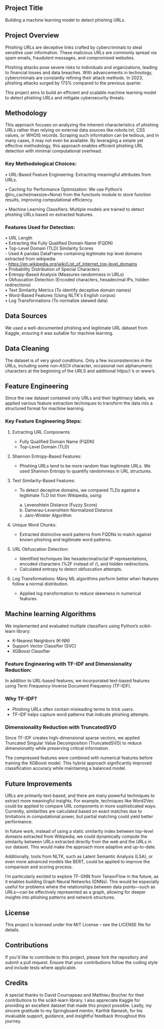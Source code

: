 ## Project Title

Building a machine learning model to detect phishing URLs.

## Project Overview

Phishing URLs are deceptive links crafted by cybercriminals to steal sensitive user information. These malicious URLs 
are commonly spread via spam emails, fraudulent messages, and compromised websites.

Phishing attacks pose severe risks to individuals and organizations, leading to financial losses and data breaches. 
With advancements in technology, cybercriminals are constantly refining their attack methods. In 2023, phishing attacks 
surged by 173% compared to the previous quarter.

This project aims to build an efficient and scalable machine learning model to detect phishing URLs and mitigate 
cybersecurity threats.

## Methodology

This approach focuses on analyzing the inherent characteristics of phishing URLs rather than relying on external data 
sources like robots.txt, CSS values, or WHOIS records. Scraping such information can be tedious, and in many cases, 
it may not even be available. By leveraging a simple yet effective methodology, this approach enables efficient 
phishing URL detection with minimal computational overhead.

### Key Methodological Choices:

  • URL-Based Feature Engineering: Extracting meaningful attributes from URLs.

  • Caching for Performance Optimization: We use Python’s @lru_cache(maxsize=None) from the functools module to store 
function results, improving computational efficiency.

  • Machine Learning Classifiers: Multiple models are trained to detect phishing URLs based on extracted features.

### Features Used for Detection:

  • URL Length<br>
  • Extracting the Fully Qualified Domain Name (FQDN)<br>
  • Top-Level Domain (TLD) Similarity Scores<br>
	      - Used A pandas DataFrame containing legitimate top level domains extracted from wikipedia<br>
	      - https://en.wikipedia.org/wiki/List_of_Internet_top-level_domains<br>
  • Probability Distribution of Special Characters<br>
  • Entropy-Based Analysis (Measures randomness in URLs)<br>
  • Obfuscation Detection (Encoded characters, hexadecimal IPs, hidden redirections)<br>
  • Text Similarity Metrics (To identify deceptive domain names)<br>
  • Word-Based Features (Using NLTK's English corpus)<br>
  • Log Transformations (To normalize skewed data)<br>

## Data Sources

We used a well-documented phishing and legitimate URL dataset from Kaggle, ensuring it was suitable for machine learning.

## Data Cleaning 

The dataset is of very good conditions. Only a few inconsistencies in the URLs, including some non-ASCII character, 
occasional non alphanumeric characters at the beginning of the URLS and additional https//:’s or www’s. 

## Feature Engineering

Since the raw dataset contained only URLs and their legitimacy labels, we applied various feature extraction techniques 
to transform the data into a structured format for machine learning.

### Key Feature Engineering Steps:

1. Extracting URL Components:
   - Fully Qualified Domain Name (FQDN)
   - Top-Level Domain (TLD)

2. Shannon Entropy-Based Features:
   - Phishing URLs tend to be more random than legitimate URLs. We used Shannon Entropy to quantify randomness in URL 
  structures.

3. Text Similarity-Based Features:
   - To detect deceptive domains, we compared TLDs against a legitimate TLD list from Wikipedia, using:

       a. Levenshtein Distance (Fuzzy Score)<br>
       b. Damerau-Levenshtein Normalized Distance<br>
       c. Jaro-Winkler Algorithm<br>

4. Unique Word Chunks:
   - Extracted distinctive word patterns from FQDNs to match against known phishing and legitimate word patterns.

5. URL Obfuscation Detection:
   - Identified techniques like hexadecimal/octal IP representations, encoded characters (%2F instead of /), and hidden 
     redirections.<br>
   - Calculated entropy to detect obfuscation attempts.

6. Log Transformations:
   Many ML algorithms perform better when features follow a normal distribution.<br>
   - Applied log transformation to reduce skewness in numerical features.


## Machine learning Algorithms

We implemented and evaluated multiple classifiers using Python’s scikit-learn library:

  - K-Nearest Neighbors (K-NN)
  - Support Vector Classifier (SVC)
  - XGBoost Classifier


### Feature Engineering with TF-IDF and Dimensionality Reduction:

In addition to URL-based features, we incorporated text-based features using Term Frequency-Inverse Document Frequency 
(TF-IDF).

### Why TF-IDF?
  - Phishing URLs often contain misleading terms to trick users.<br>
  - TF-IDF helps capture word patterns that indicate phishing attempts.
  
### Dimensionality Reduction with TruncatedSVD

Since TF-IDF creates high-dimensional sparse vectors, we applied Truncated Singular Value Decomposition (TruncatedSVD) 
to reduce dimensionality while preserving critical information.

The compressed features were combined with numerical features before training the XGBoost model.
This hybrid approach significantly improved classification accuracy while maintaining a balanced model.

## Future Improvements

URLs are primarily text-based, and there are many powerful techniques to extract more meaningful insights. For example, 
techniques like Word2Vec could be applied to compare URL components in more sophisticated ways. Currently, similarities 
are calculated based on exact matches due to limitations in computational power, but partial matching could yield 
better performance.

In future work, instead of using a static similarity index between top-level domains extracted from Wikipedia, we could 
dynamically compute the similarity between URLs extracted directly from the web and the URLs in our dataset. This would 
make the approach more adaptive and up-to-date.

Additionally, tools from NLTK, such as Latent Semantic Analysis (LSA), or even more advanced models like BERT, could be 
applied to improve the comparison and scoring process.

I’m particularly excited to explore TF-GNN from TensorFlow in the future, as it enables building Graph Neural Networks 
(GNNs). This would be especially useful for problems where the relationships between data points—such as URLs—can be 
effectively represented as a graph, allowing for deeper insights into phishing patterns and network structures.

## License
This project is licensed under the MIT License – see the LICENSE file for details.

## Contributions
If you'd like to contribute to this project, please fork the repository and submit a pull request. Ensure that your 
contributions follow the coding style and include tests where applicable.

## Credits
A special thanks to David Cournapeau and Matthieu Brucher for their contributions to the scikit-learn library. I also 
appreciate Kaggle for providing an excellent dataset that made this project possible. Lastly, my sincere gratitude to 
my Springboard mentor, Karthik Ramesh, for his invaluable support, guidance, and insightful feedback throughout this 
journey.